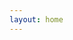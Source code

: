 ```yaml
---
layout: home
---
```

<script setup>
import {
  VPTeamPage,
  VPTeamPageTitle,
  VPTeamMembers,
  VPTeamPageSection
} from 'vitepress/theme'

//客服💁‍♀️
const customerService  = [
    {
    avatar: '/else/团队人员图片/客服/富哥.jpg',
    name: '浪浪',
    title: '客服主管',
    desc: '需要加强锻炼',

  },
  {
    avatar: '/else/团队人员图片/客服/洋洋.jpg',
    name: '洋洋',
    title: '吗喽圣体',
    desc: '吗喽与勤奋并存，实力与效率的化身。',
    // links: [
    //   {icon: 'github', link: 'https://github.com/luoliguang'},
    // ]
  },
]

//设计师
const art  = [
  {
    avatar: '/else/团队人员图片/美工/桃子姐.png',
    name: '桃子姐',
    title: '办公室主任',
    desc: '美貌与智慧并存,英雄与侠义的化身.',
  },
    {
    avatar: '/else/团队人员图片/美工/少军.png',
    name: '卷毛哥',
    title: '🐂🍺美工',
    desc: '🎧质量很好,有很好的屏蔽能力.。',
  },
    {
    avatar: '/else/团队人员图片/美工/飞龙在天.png',
    name: '飞龙在天',
    title: '大师兄',
    desc: '好好学习，天天向上',
  }
]

</script>


<VPTeamPage>
  <VPTeamPageTitle>
    <template #title>客服💁‍♀️</template>
    <template #lead>✊❤✊👆为客户服务。</template>
  </VPTeamPageTitle>
  <VPTeamMembers size="medium" :members="customerService" />

  <VPTeamPageTitle>
    <template #title>设计师</template>
    <template #lead>有求必应，使命必达。</template>
  </VPTeamPageTitle>
  <VPTeamMembers size="medium" :members="art" />
  

</VPTeamPage>
